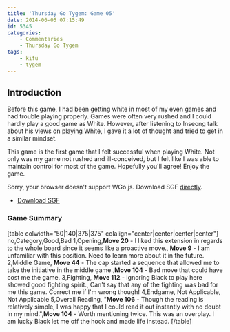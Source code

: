 ```yaml
---
title: 'Thursday Go Tygem: Game 05'
date: 2014-06-05 07:15:49
id: 5345
categories:
	- Commentaries
	- Thursday Go Tygem
tags:
	- kifu
	- tygem
---
```


## Introduction

Before this game, I had been getting white in most of my even games and had trouble playing properly. Games were often very rushed and I could hardly play a good game as White. However, after listening to Inseong talk about his views on playing White, I gave it a lot of thought and tried to get in a similar mindset.

This game is the first game that I felt successful when playing White. Not only was my game not rushed and ill-conceived, but I felt like I was able to maintain control for most of the game. Hopefully you'll agree! Enjoy the game.

<article>
	<section data-wgo="/kifu/2014/2014.06.05-TGT-05.sgf" data-wgo-enablewheel="false" style="width: 100%">
	  <p>Sorry, your browser doesn't support WGo.js. Download SGF <a href="/kifu/2014/2014.06.05-TGT-05.sgf">directly</a>.</p>
	</section>
	<div><ul><li><a href="/kifu/2014/2014.06.05-TGT-05.sgf">Download SGF</a></li></ul></div>
</article>

### Game Summary

[table colwidth="50|140|375|375" colalign="center|center|center|center"]
no,Category,Good,Bad
1,Opening,**Move 20** - I liked this extension in regards to the whole board since it seems like a proactive move., **Move 9** - I am unfamiliar with this position. Need to learn more about it in the future.
2,Middle Game, **Move 44** - The cap started a sequence that allowed me to take the initiative in the middle game.,**Move 104** - Bad move that could have cost me the game.
3,Fighting, **Move 112** - Ignoring Black to play here showed good fighting spirit., Can't say that any of the fighting was bad for me this game. Correct me if I'm wrong though!
4,Endgame, Not Applicable, Not Applicable
5,Overall Reading, "**Move 106** - Though the reading is relatively simple, I was happy that I could read it out instantly with no doubt in my mind.",**Move 104** - Worth mentioning twice. This was an overplay. I am lucky Black let me off the hook and made life instead.
[/table]